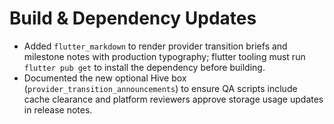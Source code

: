 # Build & Dependency Updates

- Added `flutter_markdown` to render provider transition briefs and milestone notes with production typography; flutter tooling must run `flutter pub get` to install the dependency before building.
- Documented the new optional Hive box (`provider_transition_announcements`) to ensure QA scripts include cache clearance and platform reviewers approve storage usage updates in release notes.
